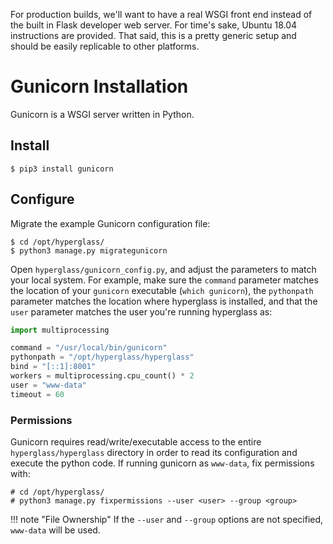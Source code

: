 For production builds, we'll want to have a real WSGI front end instead of the built in Flask developer web server. For time's sake, Ubuntu 18.04 instructions are provided. That said, this is a pretty generic setup and should be easily replicable to other platforms.

# Gunicorn Installation

Gunicorn is a WSGI server written in Python.

## Install
```console
$ pip3 install gunicorn
```

## Configure

Migrate the example Gunicorn configuration file:
```console
$ cd /opt/hyperglass/
$ python3 manage.py migrategunicorn
```

Open `hyperglass/gunicorn_config.py`, and adjust the parameters to match your local system. For example, make sure the `command` parameter matches the location of your `gunicorn` executable (`which gunicorn`), the `pythonpath` parameter matches the location where hyperglass is installed, and that the `user` parameter matches the user you're running hyperglass as:

```python
import multiprocessing

command = "/usr/local/bin/gunicorn"
pythonpath = "/opt/hyperglass/hyperglass"
bind = "[::1]:8001"
workers = multiprocessing.cpu_count() * 2
user = "www-data"
timeout = 60
```

### Permissions

Gunicorn requires read/write/executable access to the entire `hyperglass/hyperglass` directory in order to read its configuration and execute the python code. If running gunicorn as `www-data`, fix permissions with:

```console
# cd /opt/hyperglass/
# python3 manage.py fixpermissions --user <user> --group <group>
```

!!! note "File Ownership"
    If the `--user` and `--group` options are not specified, `www-data` will be used.
